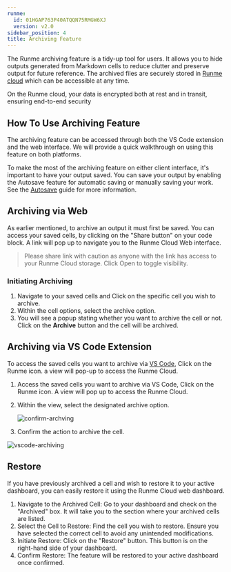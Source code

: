 ```yaml
---
runme:
  id: 01HGAP763P40ATQQN75RMGW6XJ
  version: v2.0
sidebar_position: 4
title: Archiving Feature
---
```


The Runme archiving feature is a tidy-up tool for users. It allows you to hide outputs generated from Markdown cells to reduce clutter and preserve output for future reference. The archived files are securely stored in [Runme cloud](https://app.runme.dev/welcome) which can be accessible at any time.

On the Runme cloud, your data is encrypted both at rest and in transit, ensuring end-to-end security

## **How To Use Archiving Feature**

The archiving feature can be accessed through both the VS Code extension and the web interface. We will provide a quick walkthrough on using this feature on both platforms.

To make the most of the archiving feature on either client interface, it's important to have your output saved. You can save your output by enabling the Autosave feature for automatic saving or manually saving your work. See the [Autosave](https://docs.runme.dev/configuration/auto-save) guide for more information.

## **Archiving via Web**

As earlier mentioned, to archive an output it must first be saved. You can access your saved cells, by clicking on the "Share button" on your code block. A link will pop up to navigate you to the Runme Cloud Web interface.

> Please share link with caution as anyone with the link has access to your Runme Cloud storage. Click Open to toggle visibility.

### Initiating Archiving

1. Navigate to your saved cells and Click on the specific cell you wish to archive.
2. Within the cell options, select the archive option.
3. You will see a popup stating whether you want to archive the cell or not. Click on the **Archive** button and the cell will be archived.

## **Archiving via VS Code Extension**

To access the saved cells you want to archive via [VS Code](https://docs.runme.dev/how-runme-works/vscode), Click on the Runme icon. a view will pop-up to access the Runme Cloud.

1. Access the saved cells you want to archive via VS Code, Click on the Runme icon. A view will pop up to access the Runme Cloud.
2. Within the view, select the designated archive option.

   ![confirm-archving](../../static/img/Archiving-Runme-clouds.png)

3. Confirm the action to archive the cell.

![vscode-archiving](../../static/img/vscode-archiving.png)

## **Restore**

If you have previously archived a cell and wish to restore it to your active dashboard,  you can easily restore it using the Runme Cloud web dashboard.

1. Navigate to the Archived Cell: Go to your dashboard and check on the "Archived" box. It will take you to the section where your archived cells are listed.
2. Select the Cell to Restore: Find the cell you wish to restore. Ensure you have selected the correct cell to avoid any unintended modifications.
3. Initiate Restore: Click on the "Restore" button. This button is on the right-hand side of your dashboard.
4. Confirm Restore: The feature will be restored to your active dashboard once confirmed.
